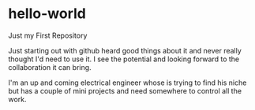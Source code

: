 # hello-world
Just my First Repository

Just starting out with github heard good things about it and never really thought I'd need to use it. I see the potential and looking forward to the collaboration it can bring.

I'm an up and coming electrical engineer whose is trying to find his niche but has a couple of mini projects and need somewhere to control all the work.
